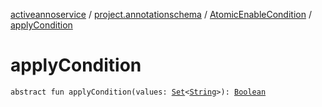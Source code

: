 [activeannoservice](../../index.md) / [project.annotationschema](../index.md) / [AtomicEnableCondition](index.md) / [applyCondition](./apply-condition.md)

# applyCondition

`abstract fun applyCondition(values: `[`Set`](https://kotlinlang.org/api/latest/jvm/stdlib/kotlin.collections/-set/index.html)`<`[`String`](https://kotlinlang.org/api/latest/jvm/stdlib/kotlin/-string/index.html)`>): `[`Boolean`](https://kotlinlang.org/api/latest/jvm/stdlib/kotlin/-boolean/index.html)
